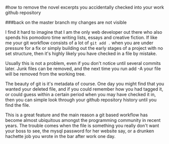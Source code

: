 #how to remove the novel excerpts you accidentally checked into your work github repository

###back on the master branch my changes are not visible

I find it hard to imagine that I am the only web developer out there who also spends his pomodoro time writing lists, essays and creative fiction. If like me your git workflow consists of a lot of ```git add .``` when you are under pressure for a fix or simply building out the early stages of a project with no set structure, then it's highly likely you have checked in a file by mistake.

Usually this is not a problem, even if you don't notice until several commits later. Junk files can be removed, and the next time you run add -A your file will be removed from the working tree. 

The beauty of git is it's metadata of course. One day you might find that you wanted your deleted file, and if you could remember how you had tagged it, or could guess within a certain period when you may have checked it in, then you can simple look through your github repository history until you find the file.

This is a great feature and the main reason a git based workflow has become almost ubiquitous amongst the programming community in recent years. The trouble comes when the file is something you really don't want your boss to see, the mysql password for her website say, or a drunken hachette job you wrote in the bar after work one day.
